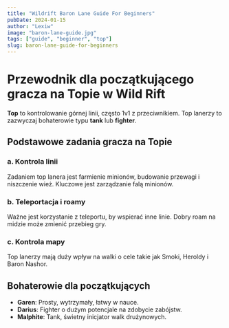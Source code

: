 ```yaml
---
title: "Wildrift Baron Lane Guide For Beginners"
pubDate: 2024-01-15
author: "Lexiw"
image: "baron-lane-guide.jpg"
tags: ["guide", "beginner", "top"]
slug: baron-lane-guide-for-beginners
---
```


# Przewodnik dla początkującego gracza na Topie w Wild Rift

**Top** to kontrolowanie górnej linii, często 1v1 z przeciwnikiem. Top lanerzy to zazwyczaj bohaterowie typu **tank** lub **fighter**.

## Podstawowe zadania gracza na Topie

### a. Kontrola linii

Zadaniem top lanera jest farmienie minionów, budowanie przewagi i niszczenie wież. Kluczowe jest zarządzanie falą minionów.

### b. Teleportacja i roamy

Ważne jest korzystanie z teleportu, by wspierać inne linie. Dobry roam na midzie może zmienić przebieg gry.

### c. Kontrola mapy

Top lanerzy mają duży wpływ na walki o cele takie jak Smoki, Heroldy i Baron Nashor.

## Bohaterowie dla początkujących

- **Garen**: Prosty, wytrzymały, łatwy w nauce.
- **Darius**: Fighter o dużym potencjale na zdobycie zabójstw.
- **Malphite**: Tank, świetny inicjator walk drużynowych.
